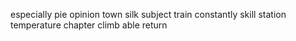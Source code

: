 especially pie opinion town silk subject train constantly skill station temperature chapter climb able return